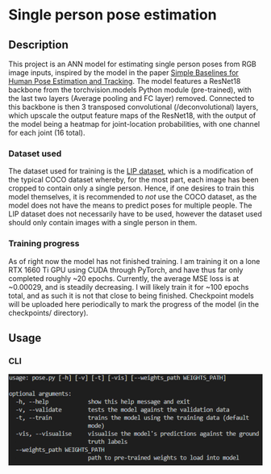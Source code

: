 # Single person pose estimation

## Description

This project is an ANN model for estimating single person poses from RGB image inputs, inspired by the model in the paper [Simple Baselines for Human Pose Estimation
and Tracking](https://arxiv.org/pdf/1804.06208.pdf). The model features a ResNet18 backbone from the torchvision.models Python module (pre-trained), with the last two layers (Average pooling and FC layer) removed. Connected to this backbone is then 3 transposed convolutional (/deconvolutional) layers, which upscale the output feature maps of the ResNet18, with the output of the model being a heatmap for joint-location probabilities, with one channel for each joint (16 total).

### Dataset used

The dataset used for training is the [LIP dataset](http://sysu-hcp.net/lip/overview.php), which is a modification of the typical COCO dataset whereby, for the most part, each image has been cropped to contain only a single person. Hence, if one desires to train this model themselves, it is recommended to *not* use the COCO dataset, as the model does not have the means to predict poses for multiple people. The LIP dataset does not necessarily have to be used, however the dataset used should only contain images with a single person in them.

### Training progress

As of right now the model has not finished training. I am training it on a lone RTX 1660 Ti GPU using CUDA through PyTorch, and have thus far only completed roughly ~20 epochs. Currently, the average MSE loss is at ~0.00029, and is steadily decreasing. I will likely train it for ~100 epochs total, and as such it is not that close to being finished. Checkpoint models will be uploaded here periodically to mark the progress of the model (in the checkpoints/ directory).

## Usage

### CLI
![Command line help text](/res/cli.png)


